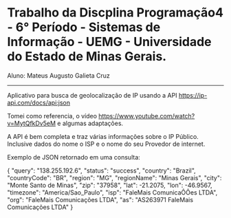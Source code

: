 # Trabalho da Discplina Programação4 - 6° Período - Sistemas de Informação - UEMG - Universidade do Estado de Minas Gerais.

Aluno: Mateus Augusto Galieta Cruz

--------------------------------------------------------

Aplicativo para busca de geolocalização de IP usando a API https://ip-api.com/docs/api:json

Tomei como referencia, o vídeo https://www.youtube.com/watch?v=MytQfkDv5eM e algumas adaptações.

A API é bem completa e traz várias informações sobre o IP Público. Inclusive dados do nome o ISP e o nome do seu Provedor de internet.

Exemplo de JSON retornado em uma consulta:

{
  "query": "138.255.192.6",
  "status": "success",
  "country": "Brazil",
  "countryCode": "BR",
  "region": "MG",
  "regionName": "Minas Gerais",
  "city": "Monte Santo de Minas",
  "zip": "37958",
  "lat": -21.2075,
  "lon": -46.9567,
  "timezone": "America/Sao_Paulo",
  "isp": "FaleMais ComunicaÔÔes LTDA",
  "org": "FaleMais Comunicações LTDA",
  "as": "AS263971 FaleMais Comunicações LTDA"
}
